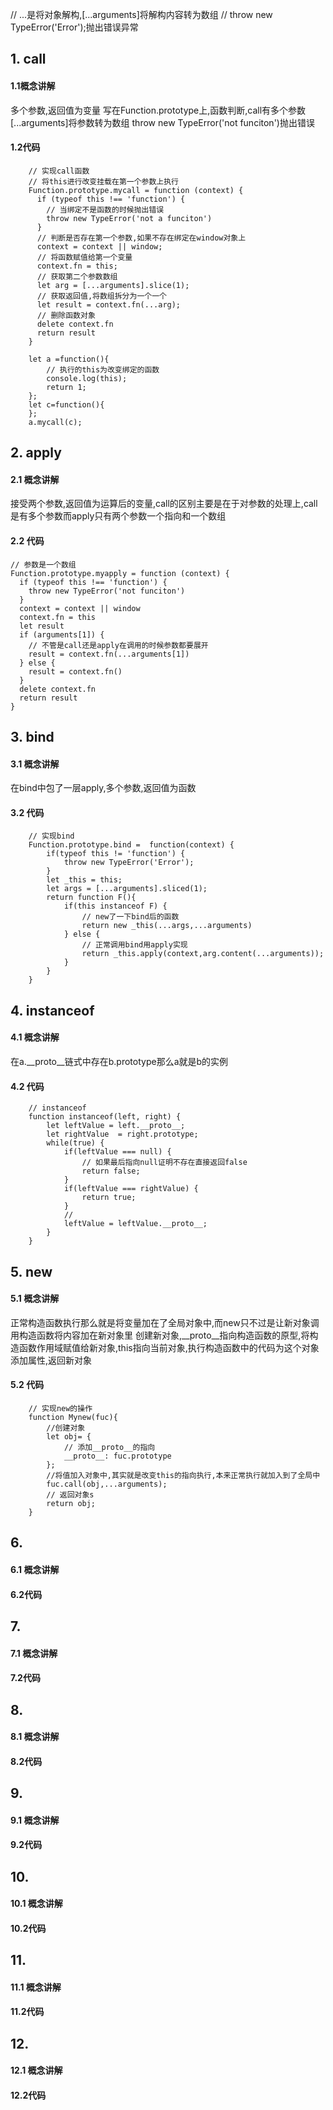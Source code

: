 // ...是将对象解构,[...arguments]将解构内容转为数组
// throw new TypeError('Error');抛出错误异常
## 1. call
#### 1.1概念讲解
多个参数,返回值为变量
写在Function.prototype上,函数判断,call有多个参数
[...arguments]将参数转为数组
throw new TypeError('not funciton')抛出错误
#### 1.2代码
		// 实现call函数
		// 将this进行改变挂载在第一个参数上执行
		Function.prototype.mycall = function (context) {
		  if (typeof this !== 'function') {
		  	// 当绑定不是函数的时候抛出错误
		    throw new TypeError('not a funciton')
		  }
		  // 判断是否存在第一个参数,如果不存在绑定在window对象上
		  context = context || window;
		  // 将函数赋值给第一个变量
		  context.fn = this;
		  // 获取第二个参数数组
		  let arg = [...arguments].slice(1);
		  // 获取返回值,将数组拆分为一个一个
		  let result = context.fn(...arg);
		  // 删除函数对象
		  delete context.fn
		  return result
		} 

		let a =function(){
			// 执行的this为改变绑定的函数
			console.log(this);
			return 1;
		};
		let c=function(){
		};
		a.mycall(c);

## 2. apply
#### 2.1 概念讲解
接受两个参数,返回值为运算后的变量,call的区别主要是在于对参数的处理上,call是有多个参数而apply只有两个参数一个指向和一个数组
#### 2.2 代码
	// 参数是一个数组
	Function.prototype.myapply = function (context) {
	  if (typeof this !== 'function') {
	    throw new TypeError('not funciton')
	  }
	  context = context || window
	  context.fn = this
	  let result
	  if (arguments[1]) {
	    // 不管是call还是apply在调用的时候参数都要展开
	    result = context.fn(...arguments[1])
	  } else {
	    result = context.fn()
	  }
	  delete context.fn
	  return result
	}


## 3. bind
#### 3.1 概念讲解
在bind中包了一层apply,多个参数,返回值为函数
#### 3.2 代码
		// 实现bind
		Function.prototype.bind =  function(context) {
			if(typeof this != 'function') {
				throw new TypeError('Error');
			}
			let _this = this;
			let args = [...arguments].sliced(1);
			return function F(){
				if(this instanceof F) {
					// new了一下bind后的函数
					return new _this(...args,...arguments)
				} else {
					// 正常调用bind用apply实现
					return _this.apply(context,arg.content(...arguments));
				}
			}
		}

## 4. instanceof
#### 4.1 概念讲解
在a.__proto__链式中存在b.prototype那么a就是b的实例
#### 4.2 代码
		// instanceof
		function instanceof(left, right) {
			let leftValue = left.__proto__;
			let rightValue  = right.prototype;
			while(true) {
				if(leftValue === null) {
					// 如果最后指向null证明不存在直接返回false
					return false;
				}
				if(leftValue === rightValue) {
					return true;
				}
				//  
				leftValue = leftValue.__proto__;
			}
		}

## 5. new
#### 5.1 概念讲解
正常构造函数执行那么就是将变量加在了全局对象中,而new只不过是让新对象调用构造函数将内容加在新对象里
创建新对象,__proto__指向构造函数的原型,将构造函数作用域赋值给新对象,this指向当前对象,执行构造函数中的代码为这个对象添加属性,返回新对象
#### 5.2 代码
		// 实现new的操作
		function Mynew(fuc){
			//创建对象
			let obj= {
				// 添加__proto__的指向
				__proto__: fuc.prototype
			};
			//将值加入对象中,其实就是改变this的指向执行,本来正常执行就加入到了全局中
			fuc.call(obj,...arguments);
			// 返回对象s
			return obj;
		}

## 6. 
#### 6.1 概念讲解
#### 6.2代码
## 7. 
#### 7.1 概念讲解
#### 7.2代码
## 8. 
#### 8.1 概念讲解
#### 8.2代码
## 9. 
#### 9.1 概念讲解
#### 9.2代码
## 10. 
#### 10.1 概念讲解
#### 10.2代码
## 11. 
#### 11.1 概念讲解
#### 11.2代码
## 12. 
#### 12.1 概念讲解
#### 12.2代码
